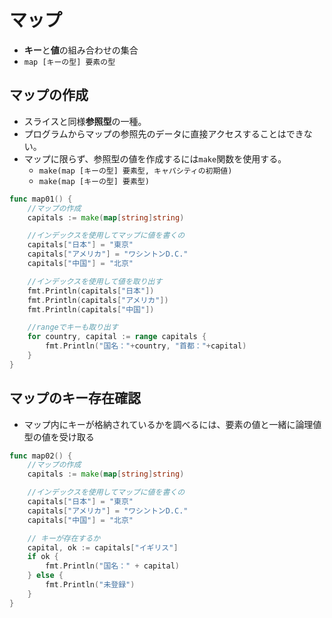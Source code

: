 # マップ
- **キー**と**値**の組み合わせの集合
- `map [キーの型] 要素の型`

## マップの作成
- スライスと同様**参照型**の一種。
- プログラムからマップの参照先のデータに直接アクセスすることはできない。
- マップに限らず、参照型の値を作成するには`make`関数を使用する。
  - `make(map [キーの型] 要素型, キャパシティの初期値)`
  - `make(map [キーの型] 要素型)`

```go
func map01() {
	//マップの作成
	capitals := make(map[string]string)

	//インデックスを使用してマップに値を書くの
	capitals["日本"] = "東京"
	capitals["アメリカ"] = "ワシントンD.C."
	capitals["中国"] = "北京"

	//インデックスを使用して値を取り出す
	fmt.Println(capitals["日本"])
	fmt.Println(capitals["アメリカ"])
	fmt.Println(capitals["中国"])

	//rangeでキーも取り出す
	for country, capital := range capitals {
		fmt.Println("国名："+country, "首都："+capital)
	}
}
```

## マップのキー存在確認
- マップ内にキーが格納されているかを調べるには、要素の値と一緒に論理値型の値を受け取る
```go
func map02() {
	//マップの作成
	capitals := make(map[string]string)

	//インデックスを使用してマップに値を書くの
	capitals["日本"] = "東京"
	capitals["アメリカ"] = "ワシントンD.C."
	capitals["中国"] = "北京"

	// キーが存在するか
	capital, ok := capitals["イギリス"]
	if ok {
		fmt.Println("国名：" + capital)
	} else {
		fmt.Println("未登録")
	}
}
```